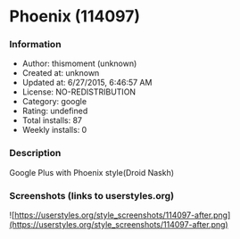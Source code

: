 # Phoenix (114097)

### Information
- Author: thismoment (unknown)
- Created at: unknown
- Updated at: 6/27/2015, 6:46:57 AM
- License: NO-REDISTRIBUTION
- Category: google
- Rating: undefined
- Total installs: 87
- Weekly installs: 0


### Description
Google Plus with Phoenix style(Droid Naskh)


### Screenshots (links to userstyles.org)
![https://userstyles.org/style_screenshots/114097-after.png](https://userstyles.org/style_screenshots/114097-after.png)


